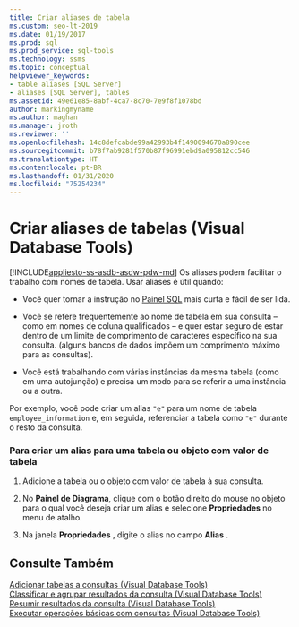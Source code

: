 ```yaml
---
title: Criar aliases de tabela
ms.custom: seo-lt-2019
ms.date: 01/19/2017
ms.prod: sql
ms.prod_service: sql-tools
ms.technology: ssms
ms.topic: conceptual
helpviewer_keywords:
- table aliases [SQL Server]
- aliases [SQL Server], tables
ms.assetid: 49e61e85-8abf-4ca7-8c70-7e9f8f1078bd
author: markingmyname
ms.author: maghan
ms.manager: jroth
ms.reviewer: ''
ms.openlocfilehash: 14c8defcabde99a42993b4f1490094670a890cee
ms.sourcegitcommit: b78f7ab9281f570b87f96991ebd9a095812cc546
ms.translationtype: HT
ms.contentlocale: pt-BR
ms.lasthandoff: 01/31/2020
ms.locfileid: "75254234"
---
```

# <a name="create-table-aliases-visual-database-tools"></a>Criar aliases de tabelas (Visual Database Tools)
[!INCLUDE[appliesto-ss-asdb-asdw-pdw-md](../../includes/appliesto-ss-asdb-asdw-pdw-md.md)]
Os aliases podem facilitar o trabalho com nomes de tabela. Usar aliases é útil quando:  
  
-   Você quer tornar a instrução no [Painel SQL](../../ssms/visual-db-tools/sql-pane-visual-database-tools.md) mais curta e fácil de ser lida.  
  
-   Você se refere frequentemente ao nome de tabela em sua consulta – como em nomes de coluna qualificados – e quer estar seguro de estar dentro de um limite de comprimento de caracteres específico na sua consulta. (alguns bancos de dados impõem um comprimento máximo para as consultas).  
  
-   Você está trabalhando com várias instâncias da mesma tabela (como em uma autojunção) e precisa um modo para se referir a uma instância ou a outra.  
  
Por exemplo, você pode criar um alias `"e"` para um nome de tabela `employee_information` e, em seguida, referenciar a tabela como `"e"` durante o resto da consulta.  
  
### <a name="to-create-an-alias-for-a-table-or-table-valued-object"></a>Para criar um alias para uma tabela ou objeto com valor de tabela  
  
1.  Adicione a tabela ou o objeto com valor de tabela à sua consulta.  
  
2.  No **Painel de Diagrama**, clique com o botão direito do mouse no objeto para o qual você deseja criar um alias e selecione **Propriedades** no menu de atalho.  
  
3.  Na janela **Propriedades** , digite o alias no campo **Alias** .  
  
## <a name="see-also"></a>Consulte Também  
[Adicionar tabelas a consultas &#40;Visual Database Tools&#41;](../../ssms/visual-db-tools/add-tables-to-queries-visual-database-tools.md)  
[Classificar e agrupar resultados da consulta &#40;Visual Database Tools&#41;](../../ssms/visual-db-tools/sort-and-group-query-results-visual-database-tools.md)  
[Resumir resultados da consulta &#40;Visual Database Tools&#41;](../../ssms/visual-db-tools/summarize-query-results-visual-database-tools.md)  
[Executar operações básicas com consultas &#40;Visual Database Tools&#41;](../../ssms/visual-db-tools/perform-basic-operations-with-queries-visual-database-tools.md)  
  
